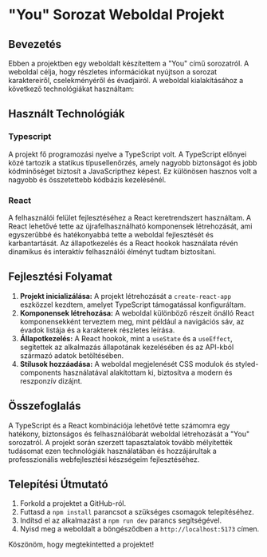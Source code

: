 # "You" Sorozat Weboldal Projekt

## Bevezetés

Ebben a projektben egy weboldalt készítettem a "You" című sorozatról. A weboldal célja, hogy részletes információkat nyújtson a sorozat karaktereiről, cselekményéről és évadjairól. A weboldal kialakításához a következő technológiákat használtam:

## Használt Technológiák

### Typescript

A projekt fő programozási nyelve a TypeScript volt. A TypeScript előnyei közé tartozik a statikus típusellenőrzés, amely nagyobb biztonságot és jobb kódminőséget biztosít a JavaScripthez képest. Ez különösen hasznos volt a nagyobb és összetettebb kódbázis kezelésénél.

### React

A felhasználói felület fejlesztéséhez a React keretrendszert használtam. A React lehetővé tette az újrafelhasználható komponensek létrehozását, ami egyszerűbbé és hatékonyabbá tette a weboldal fejlesztését és karbantartását. Az állapotkezelés és a React hookok használata révén dinamikus és interaktív felhasználói élményt tudtam biztosítani.

## Fejlesztési Folyamat

1. **Projekt inicializálása:** A projekt létrehozását a `create-react-app` eszközzel kezdtem, amelyet TypeScript támogatással konfiguráltam.
2. **Komponensek létrehozása:** A weboldal különböző részeit önálló React komponensekként terveztem meg, mint például a navigációs sáv, az évadok listája és a karakterek részletes leírása.
3. **Állapotkezelés:** A React hookok, mint a `useState` és a `useEffect`, segítettek az alkalmazás állapotának kezelésében és az API-kból származó adatok betöltésében.
4. **Stílusok hozzáadása:** A weboldal megjelenését CSS modulok és styled-components használatával alakítottam ki, biztosítva a modern és reszponzív dizájnt.

## Összefoglalás

A TypeScript és a React kombinációja lehetővé tette számomra egy hatékony, biztonságos és felhasználóbarát weboldal létrehozását a "You" sorozatról. A projekt során szerzett tapasztalatok tovább mélyítették tudásomat ezen technológiák használatában és hozzájárultak a professzionális webfejlesztési készségeim fejlesztéséhez.

## Telepítési Útmutató

1. Forkold a projektet a GitHub-ról.
2. Futtasd a `npm install` parancsot a szükséges csomagok telepítéséhez.
3. Indítsd el az alkalmazást a `npm run dev` parancs segítségével.
4. Nyisd meg a weboldalt a böngésződben a `http://localhost:5173` címen.

Köszönöm, hogy megtekintetted a projektet!
